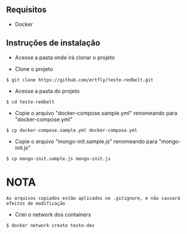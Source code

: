 ## Requisitos
- Docker

## Instruções de instalação
- Acesse a pasta onde irá clonar o projeto

- Clone o projeto
```
$ git clone https://github.com/ertfly/teste-redbelt.git
```

- Acesse a pasta do projeto
```
$ cd teste-redbelt
```

- Copie o arquivo "docker-compose.sample.yml" renomeando para "docker-compose.yml"
```
$ cp docker-compose.sample.yml docker-compose.yml
```

- Copie o arquivo "mongo-init.sample.js" renomeando para "mongo-init.js"
```
$ cp mongo-init.sample.js mongo-init.js
```

# NOTA
```
As arquivos copiados estão aplicados no .gitignore, e não causará efeitos de modificação
```

- Criei o network dos containers
```
$ docker network create teste-dev
```